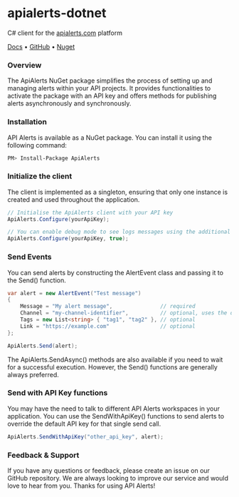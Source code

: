 # apialerts-dotnet

C# client for the [apialerts.com](https://apialerts.com/) platform

[Docs](https://apialerts.com/docs/dotnet) • [GitHub](https://github.com/apialerts/apialerts-dotnet) • [Nuget](https://www.nuget.org/packages/ApiAlerts.Common)

### Overview

The ApiAlerts NuGet package simplifies the process of setting up and managing alerts within your API projects. It provides functionalities to activate the package with an API key and offers methods for publishing alerts asynchronously and synchronously.

### Installation

API Alerts is available as a NuGet package. You can install it using the following command:

````bash
PM> Install-Package ApiAlerts
````

### Initialize the client

The client is implemented as a singleton, ensuring that only one instance is created and used throughout the application.


````csharp
// Initialise the ApiAlerts client with your API key
ApiAlerts.Configure(yourApiKey);

// You can enable debug mode to see logs messages using the additional debug parameter
ApiAlerts.Configure(yourApiKey, true);
````

### Send Events

You can send alerts by constructing the AlertEvent class and passing it to the Send() function.

```csharp
var alert = new AlertEvent("Test message")
{
    Message = "My alert message",               // required
    Channel = "my-channel-identifier",          // optional, uses the default channel if not provided
    Tags = new List<string> { "tag1", "tag2" }, // optional
    Link = "https://example.com"                // optional
};

ApiAlerts.Send(alert);
```

The ApiAlerts.SendAsync() methods are also available if you need to wait for a successful execution. However, the Send() functions are generally always preferred.

### Send with API Key functions

You may have the need to talk to different API Alerts workspaces in your application. You can use the SendWithApiKey() functions to send alerts to override the default API key for that single send call.

```csharp
ApiAlerts.SendWithApiKey("other_api_key", alert);
```

### Feedback & Support

If you have any questions or feedback, please create an issue on our GitHub repository. We are always looking to improve our service and would love to hear from you. Thanks for using API Alerts!
